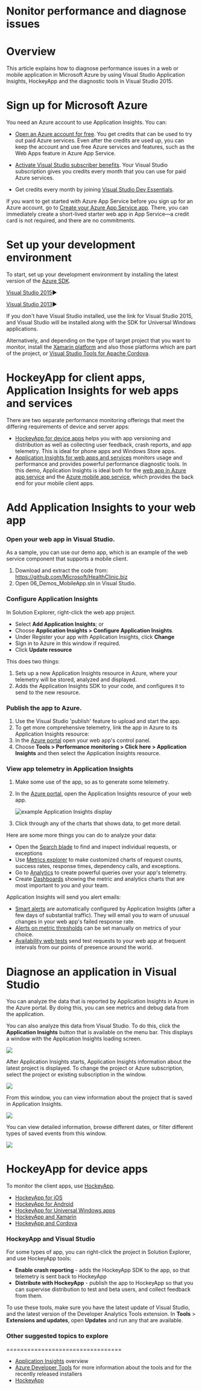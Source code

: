 # Nonitor performance and diagnose issues

Overview
========

This article explains how to diagnose performance issues in a web or mobile application in Microsoft
Azure by using Visual Studio Application Insights, HockeyApp and the diagnostic
tools in Visual Studio 2015. 

Sign up for Microsoft Azure
===========================

You need an Azure account to use Application Insights. You can:

-   [Open an Azure account for
    free](https://azure.microsoft.com/pricing/free-trial/?WT.mc_id=A261C142F).
    You get credits that can be used to try out paid Azure services.
    Even after the credits are used up, you can keep the account and use
    free Azure services and features, such as the Web Apps feature in
    Azure App Service.

-   [Activate Visual Studio subscriber
    benefits](https://azure.microsoft.com/pricing/member-offers/msdn-benefits-details/?WT.mc_id=A261C142F).
    Your Visual Studio subscription gives you credits every month that
    you can use for paid Azure services.

-   Get credits every month by joining [Visual Studio Dev
    Essentials](https://www.visualstudio.com/products/visual-studio-dev-essentials-vs).

If you want to get started with Azure App Service before you sign up for
an Azure account, go to [Create your Azure App Service
app](http://go.microsoft.com/fwlink/?linkid=523751&clcid=0x409). There,
you can immediately create a short-lived starter web app in App
Service—a credit card is not required, and there are no commitments.

Set up your development environment
===================================

To start, set up your development environment by installing the latest
version of the [Azure
SDK](https://www.microsoft.com/web/handlers/webpi.ashx/getinstaller/VWDOrVs2015AzurePack.appids).

[Visual Studio
2015](https://go.microsoft.com/fwlink/?linkid=746481&clcid=0x409)▶

[Visual Studio
2013](https://go.microsoft.com/fwlink/?linkid=746482&clcid=0x409)▶

If you don't have Visual Studio installed, use the link for Visual
Studio 2015, and Visual Studio will be installed along with the SDK for
Universal Windows applications.

Alternatively, and depending on the type of target project that you want to monitor,
install the [Xamarin
platform](https://xamarin.com/download) and also those platforms which
are part of the project, or [Visual Studio Tools for Apache
Cordova](https://www.visualstudio.com/en-us/features/cordova-vs.aspx).

HockeyApp for client apps, Application Insights for web apps and services
=========================================================================

There are two separate performance monitoring offerings that meet the differing requirements of device and server apps:

* [HockeyApp for device apps](https://hockeyapp.net/) helps you with app versioning and distribution as well as collecting user feedback, crash reports, and app telemetry. This is ideal for phone apps and Windows Store apps.
* [Application Insights for web apps and services](https://azure.microsoft.com/documentation/articles/app-insights-overview/) monitors usage and performance and provides powerful performance diagnostic tools. In this demo, Application Insights is ideal both for the [web app in Azure app service](https://github.com/Microsoft/HealthClinic.biz/wiki/Create-and-deploy-an-ASP.NET-web-app-in-Azure-App-Service) and the [Azure mobile app service](https://github.com/Microsoft/HealthClinic.biz/wiki/Create-and-deploy-a-mobile-app-in-Azure-App-Service), which provides the back end for your mobile client apps.


Add Application Insights to your web app
========================================

### Open your web app in Visual Studio. 

As a sample, you can use our demo app, which is an example of the web service component that supports a mobile client. 

1. Download and extract the code from: https://github.com/Microsoft/HealthClinic.biz
2. Open 06_Demos_MobileApp.sln in Visual Studio. 

### Configure Application Insights 

In Solution Explorer, right-click the web app project.

* Select **Add Application Insights**; or
* Choose **Application Insights > Configure Application Insights**.
 * Under Register your app with Application Insights, click **Change**
 * Sign in to Azure in this window if required.
 * Click **Update resource**

This does two things:

1. Sets up a new Application Insights resource in Azure, where your telemetry will be stored, analyzed and displayed.
2. Adds the Application Insights SDK to your code, and configures it to send to the new resource. 

### Publish the app to Azure. 

1. Use the Visual Studio 'publish' feature to upload and start the app.
2. To get more comprehensive telemetry, link the app in Azure to its Application Insights resource:
 1. In the [Azure portal](https://portal.azure.com/) open your web app's control panel. 
 2. Choose **Tools > Performance monitoring > Click here > Application Insights** and then select the Application Insights resource.


### View app telemetry in Application Insights

1. Make some use of the app, so as to generate some telemetry.

2. In the [Azure portal](https://portal.azure.com/), open the Application Insights resource of your web app.

    ![example Application Insights display](https://whitepapershealth.blob.core.windows.net/diagnose/image1.png) 

3. Click through any of the charts that shows data, to get more detail.

Here are some more things you can do to analyze your data:

* Open the [Search blade](https://azure.microsoft.com/documentation/articles/app-insights-diagnostic-search/) to find and inspect individual requests, or exceptions
* Use [Metrics explorer](https://azure.microsoft.com/documentation/articles/app-insights-metrics-explorer/) to make customized charts of request counts, success rates, response times, dependency calls, and exceptions.
* Go to [Analytics](https://azure.microsoft.com/documentation/articles/app-insights-analytics-tour/) to create powerful queries over your app's telemetry.
* Create [Dashboards](https://azure.microsoft.com/documentation/articles/app-insights-dashboards/) showing the metric and analytics charts that are most important to you and your team.

Application Insights will send you alert emails:

* [Smart alerts](https://azure.microsoft.com/documentation/articles/app-insights-proactive-detection/) are automatically configured by Application Insights (after a few days of substantial traffic). They will email you to warn of unusual changes in your web app's failed response rate. 
* [Alerts on metric thresholds](https://azure.microsoft.com/documentation/articles/app-insights-alerts/) can be set manually on metrics of your choice.
* [Availability web tests](https://azure.microsoft.com/documentation/articles/app-insights-monitor-web-app-availability/) send test requests to your web app at frequent intervals from our points of presence around the world.


Diagnose an application in Visual Studio
========================================

You can analyze the data that is reported by Application Insights in
Azure in the Azure portal. By doing this, you can see metrics and debug
data from the application.

You can also analyze this data from Visual Studio. To do this, click the
**Application Insights** button that is available on the menu bar. This
displays a window with the Application Insights loading screen.

![](https://whitepapershealth.blob.core.windows.net/diagnose/image14.png)

After Application Insights starts, Application Insights information
about the latest project is displayed. To change the project or Azure
subscription, select the project or existing subscription in the window.

![](https://whitepapershealth.blob.core.windows.net/diagnose/image15.png)

From this window, you can view information about the project that is
saved in Application Insights.

![](https://whitepapershealth.blob.core.windows.net/diagnose/image16.png)

You can view detailed information, browse different dates, or filter
different types of saved events from this window.

![](https://whitepapershealth.blob.core.windows.net/diagnose/image17.png)

HockeyApp for device apps
=========================

To monitor the client apps, use [HockeyApp](https://support.hockeyapp.net/kb).

* [HockeyApp for iOS](http://support.hockeyapp.net/kb/client-integration-ios-mac-os-x-tvos/hockeyapp-for-ios)
* [HockeyApp for Android](http://support.hockeyapp.net/kb/client-integration-android/hockeyapp-for-android-sdk)
* [HockeyApp for Universal Windows apps](http://support.hockeyapp.net/kb/client-integration-windows-and-windows-phone)
* [HockeyApp and Xamarin](https://support.hockeyapp.net/kb/client-integration-cross-platform/how-to-integrate-hockeyapp-with-xamarin)
* [HockeyApp and Cordova](https://support.hockeyapp.net/kb/client-integration-cross-platform/how-to-integrate-hockeyapp-with-phonegapcordova)


### HockeyApp and Visual Studio

For some types of app, you can right-click the project in Solution Explorer, and use HockeyApp tools:

* **Enable crash reporting** - adds the HockeyApp SDK to the app, so that telemetry is sent back to HockeyApp
* **Distribute with HockeyApp** - publish the app to HockeyApp so that you can supervise distribution to test and beta users, and collect feedback from them.

To use these tools, make sure you have the latest update of Visual Studio, and the latest version of the Developer Analytics Tools extension. In **Tools** > **Extensions and updates**, open **Updates** and run any that are available.




### Other suggested topics to explore
=================================

-   [Application Insights](https://azure.microsoft.com/documentation/articles/app-insights-overview/)
    overview 
-   [Azure Developer Tools](http://azure.com/tools) for more information
    about the tools and for the recently released installers
-   [HockeyApp](https://support.hockeyapp.net/kb)


